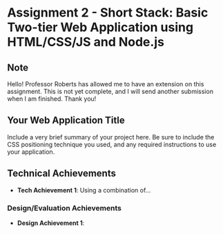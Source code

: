 Assignment 2 - Short Stack: Basic Two-tier Web Application using HTML/CSS/JS and Node.js  
===

## Note

Hello! Professor Roberts has allowed me to have an extension on this assignment. This is not yet complete, and I will send another submission when I am finished. Thank you! 


## Your Web Application Title
Include a very brief summary of your project here. Be sure to include the CSS positioning technique you used, and any required instructions to use your application.

## Technical Achievements
- **Tech Achievement 1**: Using a combination of...

### Design/Evaluation Achievements
- **Design Achievement 1**: 
